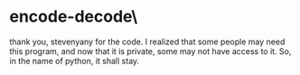 # encode-decode\
thank you, stevenyany for the code. I realized that some people may need this program, and now that it is private, some may not have access to it. So, in the name of python, it shall stay.
